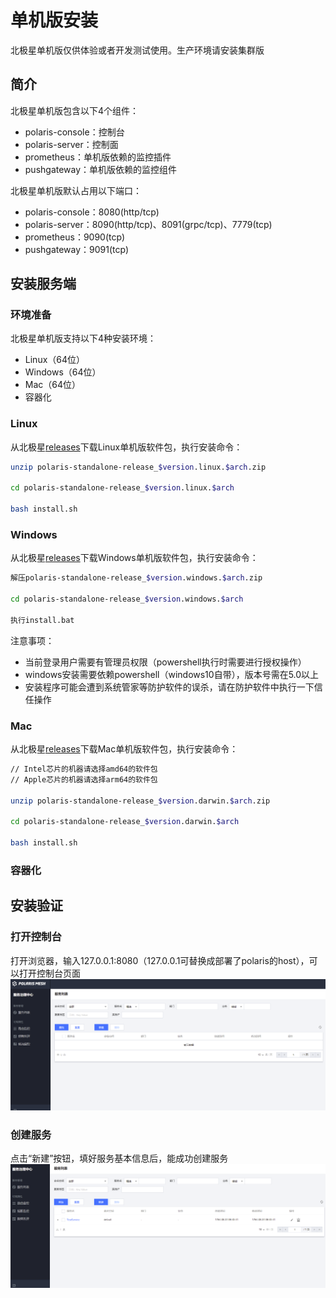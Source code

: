 # 单机版安装

北极星单机版仅供体验或者开发测试使用。生产环境请安装集群版

## 简介

北极星单机版包含以下4个组件：

- polaris-console：控制台
- polaris-server：控制面
- prometheus：单机版依赖的监控插件
- pushgateway：单机版依赖的监控组件

北极星单机版默认占用以下端口：

- polaris-console：8080(http/tcp)
- polaris-server：8090(http/tcp)、8091(grpc/tcp)、7779(tcp)
- prometheus：9090(tcp)
- pushgateway：9091(tcp)

## 安装服务端

### 环境准备

北极星单机版支持以下4种安装环境：

- Linux（64位）
- Windows（64位）
- Mac（64位）
- 容器化

### Linux

从北极星[releases](https://github.com/polarismesh/polaris/releases)下载Linux单机版软件包，执行安装命令：

```bash
unzip polaris-standalone-release_$version.linux.$arch.zip

cd polaris-standalone-release_$version.linux.$arch

bash install.sh
```

### Windows

从北极星[releases](https://github.com/polarismesh/polaris/releases)下载Windows单机版软件包，执行安装命令：

```bash
解压polaris-standalone-release_$version.windows.$arch.zip

cd polaris-standalone-release_$version.windows.$arch

执行install.bat
```

注意事项：

- 当前登录用户需要有管理员权限（powershell执行时需要进行授权操作）
- windows安装需要依赖powershell（windows10自带），版本号需在5.0以上
- 安装程序可能会遭到系统管家等防护软件的误杀，请在防护软件中执行一下信任操作

### Mac

从北极星[releases](https://github.com/polarismesh/polaris/releases)下载Mac单机版软件包，执行安装命令：

```bash
// Intel芯片的机器请选择amd64的软件包
// Apple芯片的机器请选择arm64的软件包

unzip polaris-standalone-release_$version.darwin.$arch.zip

cd polaris-standalone-release_$version.darwin.$arch

bash install.sh
```

### 容器化


## 安装验证

### 打开控制台

打开浏览器，输入127.0.0.1:8080（127.0.0.1可替换成部署了polaris的host），可以打开控制台页面<br/>
![console](console.png)

### 创建服务

点击“新建”按钮，填好服务基本信息后，能成功创建服务<br/>
![create_service](create_service.png)
